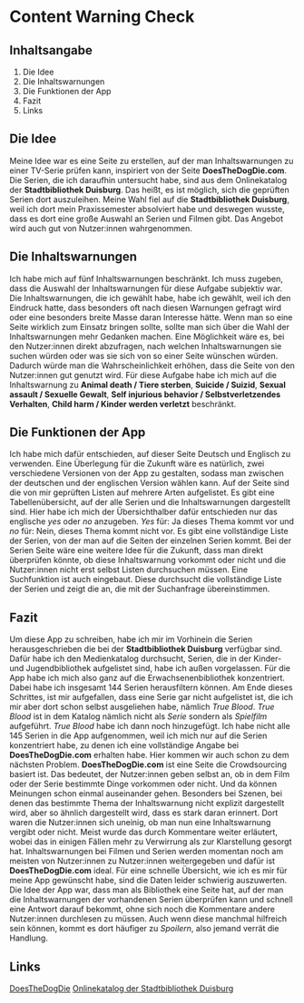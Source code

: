 # Content Warning Check

## Inhaltsangabe

1.	Die Idee
2.	Die Inhaltswarnungen
3.	Die Funktionen der App
4.	Fazit
5.	Links

## Die Idee
Meine Idee war es eine Seite zu erstellen, auf der man Inhaltswarnungen zu einer TV-Serie prüfen kann, inspiriert von der Seite **DoesTheDogDie.com**. Die Serien, die ich daraufhin untersucht habe, sind aus dem Onlinekatalog der **Stadtbibliothek Duisburg**.  Das heißt, es ist möglich, sich die geprüften Serien dort auszuleihen. Meine Wahl fiel auf die **Stadtbibliothek Duisburg**, weil ich dort mein Praxissemester absolviert habe und deswegen wusste, dass es dort eine große Auswahl an Serien und Filmen gibt. Das Angebot wird auch gut von Nutzer:innen wahrgenommen.

## Die Inhaltswarnungen
Ich habe mich auf fünf Inhaltswarnungen beschränkt. Ich muss zugeben, dass die Auswahl der Inhaltswarnungen für diese Aufgabe subjektiv war. Die Inhaltswarnungen, die ich gewählt habe, habe ich gewählt, weil ich den Eindruck hatte, dass besonders oft nach diesen Warnungen gefragt wird oder eine besonders breite Masse daran Interesse hätte. Wenn man so eine Seite wirklich zum Einsatz bringen sollte, sollte man sich über die Wahl der Inhaltswarnungen mehr Gedanken machen. Eine Möglichkeit wäre es, bei den Nutzer:innen direkt abzufragen, nach welchen Inhaltswarnungen sie suchen würden oder was sie sich von so einer Seite wünschen würden. Dadurch würde man die Wahrscheinlichkeit erhöhen, dass die Seite von den Nutzer:innen gut genutzt wird.
Für diese Aufgabe habe ich mich auf die Inhaltswarnung zu **Animal death / Tiere sterben**, **Suicide / Suizid**, **Sexual assault / Sexuelle Gewalt**, **Self injurious behavior / Selbstverletzendes Verhalten**, **Child harm / Kinder werden verletzt** beschränkt.

## Die Funktionen der App
Ich habe mich dafür entschieden, auf dieser Seite Deutsch und Englisch zu verwenden. Eine Überlegung für die Zukunft wäre es natürlich, zwei verschiedene Versionen von der App zu gestalten, sodass man zwischen der deutschen und der englischen Version wählen kann.
Auf der Seite sind die von mir geprüften Listen auf mehrere Arten aufgelistet. Es gibt eine Tabellenübersicht, auf der alle Serien und die Inhaltswarnungen dargestellt sind. Hier habe ich mich der Übersichthalber dafür entschieden nur das englische *yes* oder *no* anzugeben. *Yes* für: Ja dieses Thema kommt vor und *no* für: Nein, dieses Thema kommt nicht vor. 
Es gibt eine vollständige Liste der Serien, von der man auf die Seiten der einzelnen Serien kommt. Bei der Serien Seite wäre eine weitere Idee für die Zukunft, dass man direkt überprüfen könnte, ob diese Inhaltswarnung vorkommt oder nicht und die Nutzer:innen nicht erst selbst Listen durchsuchen müssen.
Eine Suchfunktion ist auch eingebaut. Diese durchsucht die vollständige Liste der Serien und zeigt die an, die mit der Suchanfrage übereinstimmen.

## Fazit
Um diese App zu schreiben, habe ich mir im Vorhinein die Serien herausgeschrieben die bei der **Stadtbibliothek Duisburg** verfügbar sind. Dafür habe ich den Medienkatalog durchsucht, Serien, die in der Kinder- und Jugendbibliothek aufgelistet sind, habe ich außen vorgelassen. Für die App habe ich mich also ganz auf die Erwachsenenbibliothek konzentriert. Dabei habe ich insgesamt 144 Serien herausfiltern können. Am Ende dieses Schrittes, ist mir aufgefallen, dass eine Serie gar nicht aufgelistet ist, die ich mir aber dort schon selbst ausgeliehen habe, nämlich *True Blood*. *True Blood* ist in dem Katalog nämlich nicht als *Serie* sondern als *Spielfilm* aufgeführt. *True Blood* habe ich dann noch hinzugefügt. Ich habe nicht alle 145 Serien in die App aufgenommen, weil ich mich nur auf die Serien konzentriert habe, zu denen ich eine vollständige Angabe bei **DoesTheDogDie.com** erhalten habe. Hier kommen wir auch schon zu dem nächsten Problem.
**DoesTheDogDie.com** ist eine Seite die Crowdsourcing basiert ist. Das bedeutet, der Nutzer:innen geben selbst an, ob in dem Film oder der Serie bestimmte Dinge vorkommen oder nicht. Und da können Meinungen schon einmal auseinander gehen. Besonders bei Szenen, bei denen das bestimmte Thema der Inhaltswarnung nicht explizit dargestellt wird, aber so ähnlich dargestellt wird, dass es stark daran erinnert. Dort waren die Nutzer:innen sich uneinig, ob man nun eine Inhaltswarnung vergibt oder nicht. Meist wurde das durch Kommentare weiter erläutert, wobei das in einigen Fällen mehr zu Verwirrung als zur Klarstellung gesorgt hat.
Inhaltswarnungen bei Filmen und Serien werden momentan noch am meisten von Nutzer:innen zu Nutzer:innen weitergegeben und dafür ist **DoesTheDogDie.com** ideal. Für eine schnelle Übersicht, wie ich es mir für meine App gewünscht habe, sind die Daten leider schwierig auszuwerten. 
Die Idee der App war, dass man als Bibliothek eine Seite hat, auf der man die Inhaltswarnungen der vorhandenen Serien überprüfen kann und schnell eine Antwort darauf bekommt, ohne sich noch die Kommentare andere Nutzer:innen durchlesen zu müssen. Auch wenn diese manchmal hilfreich sein können, kommt es dort häufiger zu *Spoilern*, also jemand verrät die Handlung. 

## Links
[DoesTheDogDie](https://www.doesthedogdie.com/)
[Onlinekatalog der Stadtbibliothek Duisburg]( https://sb-duisburg.lmscloud.net/)

